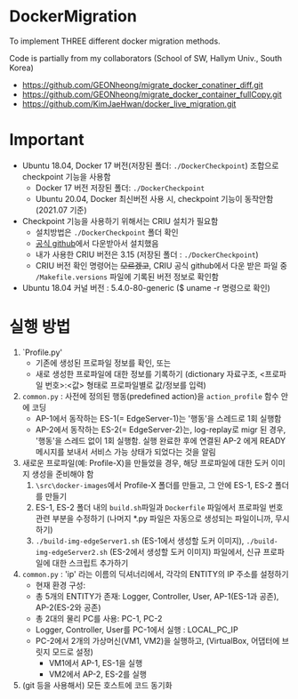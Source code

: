 # DockerMigration

To implement THREE different docker migration methods.

Code is partially from my collaborators (School of SW, Hallym Univ., South Korea)
- https://github.com/GEONheong/migrate_docker_conatiner_diff.git
- https://github.com/GEONheong/migrate_docker_container_fullCopy.git
- https://github.com/KimJaeHwan/docker_live_migration.git

# Important
- Ubuntu 18.04, Docker 17 버전(저장된 폴더: `./DockerCheckpoint`) 조합으로 checkpoint 기능을 사용함
	- Docker 17 버전 저장된 폴더: `./DockerCheckpoint`
	- Ubuntu 20.04, Docker 최신버전 사용 시, checkpoint 기능이 동작안함 (2021.07 기준)
- Checkpoint 기능을 사용하기 위해서는 CRIU 설치가 필요함
	- 설치방법은 `./DockerCheckpoint` 폴더 확인
	- [공식 github](https://github.com/checkpoint-restore/criu)에서 다운받아서 설치했음
	- 내가 사용한 CRIU 버전은 3.15 (저장된 폴더 : `./DockerCheckpoint`)
	- CRIU 버전 확인 명령어는 ~~모르겠고~~, CRIU 공식 github에서 다운 받은 파일 중 `/Makefile.versions` 파일에 기록된 버전 정보로 확인함
- Ubuntu 18.04 커널 버전 : 5.4.0-80-generic ($ uname -r 명령으로 확인)

# 실행 방법
1. `Profile.py'
	- 기존에 생성된 프로파일 정보를 확인, 또는
	- 새로 생성한 프로파일에 대한 정보를 기록하기 (dictionary 자료구조, <프로파일 번호>:<값> 형태로 프로파일별로 값/정보를 입력)
2. `common.py` : 사전에 정의된 행동(predefined action)을 `action_profile` 함수 안에 코딩
	- AP-1에서 동작하는 ES-1(= EdgeServer-1)는 '행동'을 스레드로 1회 실행함
	- AP-2에서 동작하는 ES-2(= EdgeServer-2)는, log-replay로 migr 된 경우, '행동'을 스레드 없이 1회 실행함. 실행 완료한 후에 연결된 AP-2 에게 READY 메시지를 보내서 서비스 가능 상태가 되었다는 것을 알림
3. 새로운 프로파일(예: Profile-X)을 만들었을 경우, 해당 프로파일에 대한 도커 이미지 생성을 준비해야 함
	1. `\src\docker-images`에서 Profile-X 폴더를 만들고, 그 안에 ES-1, ES-2 폴더를 만들기
	2. ES-1, ES-2 폴더 내의 `build.sh`파일과 `Dockerfile` 파일에서 프로파일 번호 관련 부분을 수정하기 (나머지 *.py 파일은 자동으로 생성되는 파일이니까, 무시하기)
	3. `./build-img-edgeServer1.sh` (ES-1에서 생성할 도커 이미지), `./build-img-edgeServer2.sh` (ES-2에서 생성할 도커 이미지) 파일에서, 신규 프로파일에 대한 스크립트 추가하기
4. `common.py` : 'ip' 라는 이름의 딕셔너리에서, 각각의 ENTITY의 IP 주소를 설정하기
	- 현재 환경 구성:
	- 총 5개의 ENTITY가 존재: Logger, Controller, User, AP-1(ES-1과 공존), AP-2(ES-2와 공존)
	- 총 2대의 물리 PC를 사용: PC-1, PC-2
	- Logger, Controller, User를 PC-1에서 실행 : LOCAL_PC_IP
	- PC-2에서 2개의 가상머신(VM1, VM2)을 실행하고, (VirtualBox, 어댑터에 브릿지 모드로 설정)
		- VM1에서 AP-1, ES-1을 실행
		- VM2에서 AP-2, ES-2를 실행
5. (git 등을 사용해서) 모든 호스트에 코드 동기화		